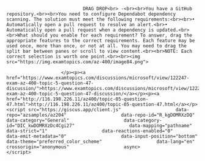<p class="card-text">
							
								DRAG DROP<br> -<br><br>You have a GitHub repository.<br><br>You need to configure Dependabot dependency scanning. The solution must meet the following requirements:<br><br>•	Automatically open a pull request to resolve an alert.<br>•	Automatically open a pull request when a dependency is updated.<br><br>What should you enable for each requirement? To answer, drag the appropriate features to the correct requirements. Each feature may be used once, more than once, or not at all. You may need to drag the split bar between panes or scroll to view content.<br><br>NOTE: Each correct selection is worth one point.<br><br><img src="https://img.examtopics.com/az-400/image84.png">
							
						</p><p><a href="https://www.examtopics.com/discussions/microsoft/view/122247-exam-az-400-topic-5-question-47-discussion/">https://www.examtopics.com/discussions/microsoft/view/122247-exam-az-400-topic-5-question-47-discussion/</a></p><p><a href="http://116.198.226.11/az400/topic-05-question-47.html">http://116.198.226.11/az400/topic-05-question-47.html</a></p><script src="https://giscus.app/client.js"                    data-repo="azsamples/az204"                    data-repo-id="R_kgDOMRXzDQ"                    data-category="General"                    data-category-id="DIC_kwDOMRXzDc4Cgi27"                    data-mapping="pathname"                    data-strict="1"                    data-reactions-enabled="0"                    data-emit-metadata="0"                    data-input-position="bottom"                    data-theme="preferred_color_scheme"                    data-lang="en"                    crossorigin="anonymous"                    async>                    </script>
